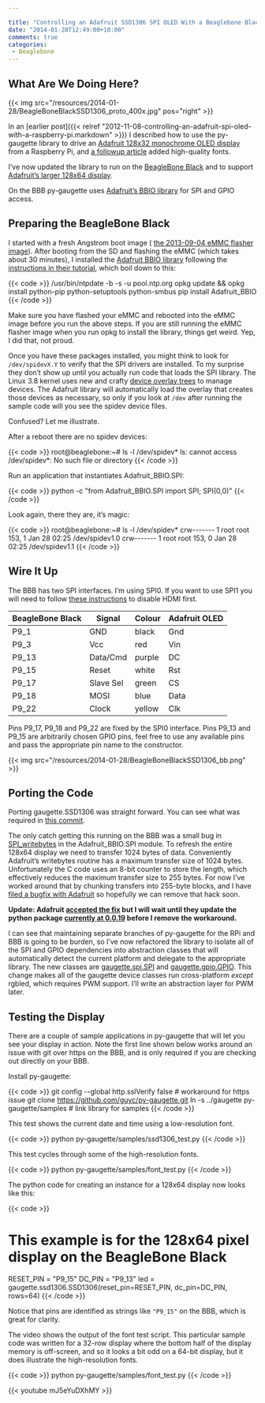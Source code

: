 ```yaml
---

title: "Controlling an Adafruit SSD1306 SPI OLED With a Beaglebone Black"
date: "2014-01-28T12:49:00+10:00"
comments: true
categories:
 - Beaglebone
---
```



## What Are We Doing Here?

{{< img src="/resources/2014-01-28/BeagleBoneBlackSSD1306_proto_400x.jpg" pos="right" >}}

In an [earlier post]({{< relref "2012-11-08-controlling-an-adafruit-spi-oled-with-a-raspberry-pi.markdown" >}}) I described how to use the py-gaugette library to drive an [Adafruit 128x32 monochrome OLED display](http://www.adafruit.com/products/661) from a Raspberry Pi, and [a followup article](/2012/11/11/font-support-for-ssd1306/) added high-quality fonts.

I’ve now updated the library to run on the [BeagleBone Black](http://beagleboard.org/Products/BeagleBone%20Black) and to support [Adafruit’s larger 128x64 display](http://www.adafruit.com/products/326).

On the BBB py-gaugette uses [Adafruit’s BBIO library](https://github.com/adafruit/adafruit-beaglebone-io-python) for SPI and GPIO access.
<!--more-->
## Preparing the BeagleBone Black

I started with a fresh Angstrom boot image (
[the 2013-09-04 eMMC flasher image](http://beagleboard.org/latest-images)).
After booting from the SD and
flashing the eMMC (which takes about 30 minutes), I installed the
[Adafruit BBIO library](https://github.com/adafruit/adafruit-beaglebone-io-python)
following
the
[instructions in their tutorial](http://learn.adafruit.com/setting-up-io-python-library-on-beaglebone-black/installation),
which boil down to this:

{{< code >}}
/usr/bin/ntpdate -b -s -u pool.ntp.org
opkg update && opkg install python-pip python-setuptools python-smbus
pip install Adafruit_BBIO
{{< /code >}}

Make sure you have flashed your eMMC and rebooted into the eMMC image before you
run the above steps. If you are still running the eMMC flasher image when you
run opkg to install the library, things get weird. Yep, I did that, not proud.

Once you have these packages installed, you might think to look for
`/dev/spidevX.Y` to verify that the SPI drivers are installed. To my surprise
they don’t show up until you actually run code that loads the SPI library. The
Linux 3.8 kernel uses new and crafty
[device overlay trees](http://elinux.org/BeagleBone_and_the_3.8_Kernel#Device_Tree_Overlays)
 to manage devices. The Adafruit library will automatically load the overlay
 that creates those devices as necessary, so only if you look at `/dev` after
 running the sample code will you see the spidev device files.

Confused? Let me illustrate.

After a reboot there are no spidev devices:

{{< code >}}
root@beaglebone:~# ls -l /dev/spidev*
ls: cannot access /dev/spidev*: No such file or directory
{{< /code >}}

Run an application that instantiates Adafruit_BBIO.SPI:

{{< code >}}
python -c "from Adafruit_BBIO.SPI import SPI; SPI(0,0)"
{{< /code >}}

Look again, there they are, it’s magic:

{{< code >}}
root@beaglebone:~# ls -l /dev/spidev*
crw------- 1 root root 153, 1 Jan 28 02:25 /dev/spidev1.0
crw------- 1 root root 153, 0 Jan 28 02:25 /dev/spidev1.1
{{< /code >}}

## Wire It Up

The BBB has two SPI interfaces. I’m using SPI0\. If you want to use SPI1 you will need to follow [these instructions](http://learn.adafruit.com/setting-up-io-python-library-on-beaglebone-black/spi) to disable HDMI first.

BeagleBone Black | Signal | Colour | Adafruit OLED
-----------------|--------|--------|--------------
P9_1 | GND | black | Gnd
P9_3 | Vcc | red | Vin
P9_13 | Data/Cmd | purple | DC
P9_15 | Reset | white | Rst
P9_17 | Slave Sel | green | CS
P9_18 | MOSI | blue | Data
P9_22 | Clock | yellow | Clk

Pins P9_17, P9_18 and P9_22 are fixed by the SPI0 interface. Pins P9_13 and P9_15 are arbitrarily chosen GPIO pins, feel free to use any available pins and pass the appropriate pin name to the constructor.

{{< img src="/resources/2014-01-28/BeagleBoneBlackSSD1306_bb.png" >}}

## Porting the Code

Porting gaugette.SSD1306 was straight forward. You can see what was required in [this commit](https://github.com/guyc/py-gaugette/commit/1212554cee06c26d2a9da38aa23c78e040eaaf47).

The only catch getting this running on the BBB was a small bug in [SPI_writebytes](https://github.com/adafruit/adafruit-beaglebone-io-python/blob/master/source/spimodule.c#L112) in the Adafruit_BBIO.SPI module. To refresh the entire 128x64 display we need to transfer 1024 bytes of data. Conveniently Adafruit’s writebytes routine has a maximum transfer size of 1024 bytes. Unfortunately the C code uses an 8-bit counter to store the length, which effectively reduces the maximum transfer size to 255 bytes. For now I’ve worked around that by chunking transfers into 255-byte blocks, and I have [filed a bugfix with Adafruit](https://github.com/adafruit/adafruit-beaglebone-io-python/pull/56) so hopefully we can remove that hack soon.

**Update: Adafruit [accepted the fix](https://github.com/adafruit/adafruit-beaglebone-io-python/commit/63b26ac0e9b12d2287083d370feac3f781528e24) but I will wait until they update the python package [currently at 0.0.19](https://pypi.python.org/pypi/Adafruit_BBIO) before I remove the workaround.**

I can see that maintaining separate branches of py-gaugette for the RPi and BBB is going to be burden, so I’ve now refactored the library to isolate all of the SPI and GPIO dependencies into abstraction classes that will automatically detect the current platform and delegate to the appropriate library. The new classes are [gaugette.spi.SPI](https://github.com/guyc/py-gaugette/blob/master/gaugette/spi.py) and [gaugette.gpio.GPIO](https://github.com/guyc/py-gaugette/blob/master/gaugette/gpio.py). This change makes all of the gaugette device classes run cross-platform _except_ rgbled, which requires PWM support. I’ll write an abstraction layer for PWM later.

## Testing the Display

There are a couple of sample applications in py-gaugette that will let you see your display in action. Note the first line shown below works around an issue with git over https on the BBB, and is only required if you are checking out directly on your BBB.

Install py-gaugette:

{{< code >}}
git config --global http.sslVerify false  # workaround for https issue
git clone https://github.com/guyc/py-gaugette.git
ln -s ../gaugette py-gaugette/samples   # link library for samples
{{< /code >}}

This test shows the current date and time using a low-resolution font.

{{< code >}}
python py-gaugette/samples/ssd1306_test.py
{{< /code >}}

This test cycles through some of the high-resolution fonts.

{{< code >}}
python py-gaugette/samples/font_test.py
{{< /code >}}

The python code for creating an instance for a 128x64 display now looks like this:

{{< code >}}
# This example is for the 128x64 pixel display on the BeagleBone Black
RESET_PIN = "P9_15"
DC_PIN    = "P9_13"
led = gaugette.ssd1306.SSD1306(reset_pin=RESET_PIN, dc_pin=DC_PIN, rows=64)
{{< /code >}}

Notice that pins are identified as strings like `"P9_15"` on the BBB, which is great for clarity.

The video shows the output of the font test script. This particular sample code was written for a 32-row display where the bottom half of the display memory is off-screen, and so it looks a bit odd on a 64-bit display, but it does illustrate the high-resolution fonts.

{{< code >}}
python py-gaugette/samples/font_test.py
{{< /code >}}

{{< youtube mJ5eYuDXhMY >}}
